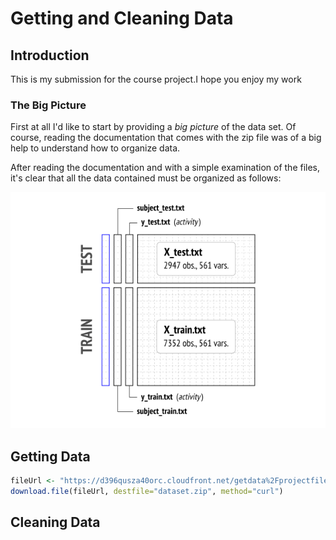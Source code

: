 # Getting and Cleaning Data

## Introduction

This is my submission for the course project.I hope you enjoy my work


### The Big Picture

First at all I'd like to start by providing a *big picture* of the data set. Of course, reading the documentation that comes with the zip file was of a big help to understand how to organize data. 

After reading the documentation and with a simple examination of the files, it's clear that all the data contained must be organized as follows:

![data scheme here](data-scheme.png)


## Getting Data

```R
fileUrl <- "https://d396qusza40orc.cloudfront.net/getdata%2Fprojectfiles%2FUCI%20HAR%20Dataset.zip"
download.file(fileUrl, destfile="dataset.zip", method="curl")

```


## Cleaning Data
